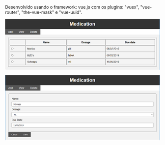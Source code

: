 Desenvolvido usando o framework: vue.js com os plugins: "vuex", "vue-router", "the-vue-mask" e "vue-uuid".

![grid](https://raw.githubusercontent.com/Anderson-Alan-Sauberlich/medication-crud/master/grid.png)

![form](https://raw.githubusercontent.com/Anderson-Alan-Sauberlich/medication-crud/master/form.png)
